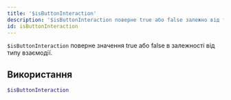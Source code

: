 ```yaml
---
title: '$isButtonInteraction'
description: '$isButtonInteraction поверне true або false залежно від типу взаємодії.'
id: isButtonInteraction
---
```


`$isButtonInteraction` поверне значення true або false в залежності від типу взаємодії.

## Використання

```php
$isButtonInteraction
```
